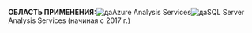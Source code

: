 **ОБЛАСТЬ ПРИМЕНЕНИЯ:**![да](media/analysis-services-appliesto/yes.png)Azure Analysis Services![да](media/analysis-services-appliesto/yes.png)SQL Server Analysis Services (начиная с 2017 г.)